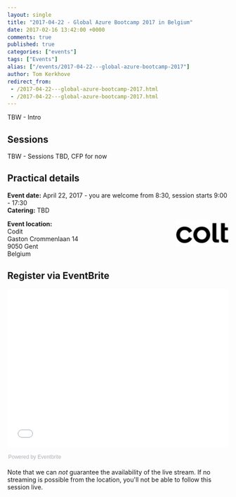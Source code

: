 ```yaml
---
layout: single
title: "2017-04-22 - Global Azure Bootcamp 2017 in Belgium"
date: 2017-02-16 13:42:00 +0000
comments: true
published: true
categories: ["events"]
tags: ["Events"]
alias: ["/events/2017-04-22---global-azure-bootcamp-2017"]
author: Tom Kerkhove
redirect_from:
 - /2017-04-22---global-azure-bootcamp-2017.html
 - /2017-04-22---global-azure-bootcamp-2017.html
---
```


TBW - Intro
<div>
<h2>Sessions</h2>
TBW - Sessions TBD, CFP for now
<h2>Practical details</h2>
<p><strong>Event date:</strong>&nbsp;April 22, 2017 - you are welcome from 8:30, session starts 9:00 - 17:30<br><strong>Catering:</strong>&nbsp;TBD</p>
<p><img width="120" height="60" align="right" alt="" src="/assets/media/sponsors/logo-colt.jpg"><strong>Event location:<br></strong>Codit<br> Gaston Crommenlaan 14<br>9050 Gent<br> Belgium</p>
<h2>Register via EventBrite</h2>
<div style="width: 100%; text-align: left;"><iframe src="//eventbrite.com/tickets-external?eid=31226260586&amp;ref=etckt" frameborder="0" height="360" width="100%" vspace="0" hspace="0" marginheight="5" marginwidth="5" scrolling="auto" allowtransparency="true"></iframe>
<div style="font-family: Helvetica, Arial; font-size: 12px; padding: 10px 0 5px; margin: 2px; width: 100%; text-align: left;"><a class="powered-by-eb" style="color: #adb0b6; text-decoration: none;" target="_blank" href="http://www.eventbrite.com/">Powered by Eventbrite</a></div>
</div>
<p>Note that&nbsp;we can&nbsp;<em>not</em>&nbsp;guarantee the availability of the live stream. If no streaming is possible from the location, you'll not be able to follow this session live.</p>
</div>







